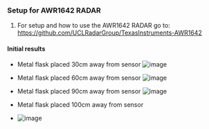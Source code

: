 ### Setup for AWR1642 RADAR
1. For setup and how to use the AWR1642 RADAR go to: https://github.com/UCLRadarGroup/TexasInstruments-AWR1642 


#### Initial results
* Metal flask placed 30cm away from sensor
![image](https://github.com/user-attachments/assets/49399cc0-9c2c-44ab-8b9e-fda1cb787839)


* Metal flask placed 60cm away from sensor
  ![image](https://github.com/user-attachments/assets/3ec23e15-6f81-4a2e-b404-cd8c789f010a)

* Metal flask placed 90cm away from sensor
![image](https://github.com/user-attachments/assets/8cba8ee4-6bb7-4b0d-a802-98dc43f95449)

* Metal flask placed 100cm away from sensor
* ![image](https://github.com/user-attachments/assets/02b0ef47-8508-41c7-8eec-9f2f53b53cb3)

